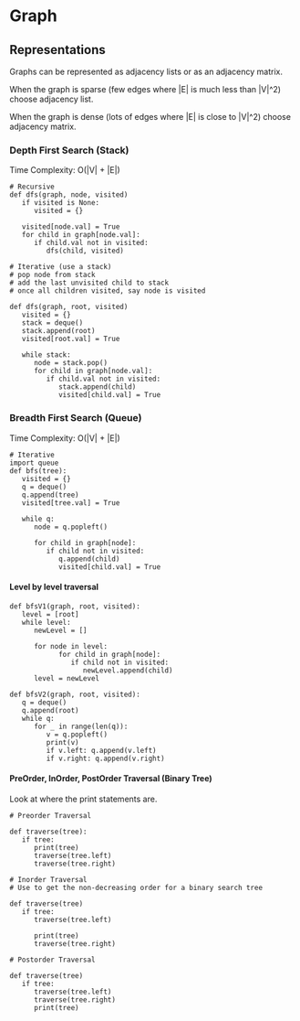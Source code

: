 
# Graph

## Representations

Graphs can be represented as adjacency lists or as an adjacency matrix.

When the graph is sparse (few edges where |E| is much less than |V|^2) choose adjacency list.

When the graph is dense (lots of edges where |E| is close to |V|^2) choose adjacency matrix.

### Depth First Search (Stack)

Time Complexity: O(|V| + |E|)

```
# Recursive
def dfs(graph, node, visited)
   if visited is None:
      visited = {}
      
   visited[node.val] = True
   for child in graph[node.val]:
      if child.val not in visited:
         dfs(child, visited)

# Iterative (use a stack)
# pop node from stack
# add the last unvisited child to stack
# once all children visited, say node is visited

def dfs(graph, root, visited)
   visited = {}
   stack = deque()
   stack.append(root)
   visited[root.val] = True
   
   while stack:
      node = stack.pop()
      for child in graph[node.val]:
         if child.val not in visited:
            stack.append(child)
            visited[child.val] = True
```
### Breadth First Search (Queue)

Time Complexity: O(|V| + |E|)

```
# Iterative
import queue
def bfs(tree):
   visited = {}
   q = deque()
   q.append(tree)
   visited[tree.val] = True
   
   while q:
      node = q.popleft()
      
      for child in graph[node]:
         if child not in visited:
            q.append(child)
            visited[child.val] = True
```

#### Level by level traversal

```
def bfsV1(graph, root, visited):
   level = [root]
   while level:
      newLevel = []
      
      for node in level:
            for child in graph[node]:
               if child not in visited:
                  newLevel.append(child)
      level = newLevel
      
def bfsV2(graph, root, visited):
   q = deque()
   q.append(root)
   while q:
      for _ in range(len(q)):
         v = q.popleft()
         print(v)
         if v.left: q.append(v.left)
         if v.right: q.append(v.right)
```

#### PreOrder, InOrder, PostOrder Traversal (Binary Tree)
Look at where the print statements are.
```
# Preorder Traversal

def traverse(tree):
   if tree:
      print(tree)
      traverse(tree.left)
      traverse(tree.right)
      
# Inorder Traversal
# Use to get the non-decreasing order for a binary search tree

def traverse(tree)
   if tree:
      traverse(tree.left)
      
      print(tree)
      traverse(tree.right)
      
# Postorder Traversal

def traverse(tree)
   if tree:
      traverse(tree.left)
      traverse(tree.right)
      print(tree)
```

